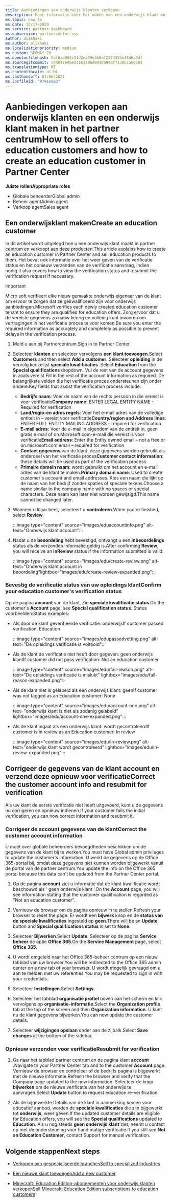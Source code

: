 ```yaml
---
title: Aanbiedingen aan onderwijs klanten verkopen
description: Meer informatie over het maken van een onderwijs klant en het verkopen van aanbiedingen in het partner centrum. Inclusief bevestiging van de verificatie status voor uw onderwijs klant.
ms.topic: how-to
ms.date: 12/17/2020
ms.service: partner-dashboard
ms.subservice: partnercenter-csp
author: alikhaki
ms.author: alikhaki
ms.localizationpriority: medium
ms.custom: SEOMAY.20
ms.openlocfilehash: 5af6ae0d3c11d2ea59e4b8ef2224393e48d6a3df
ms.sourcegitcommit: cd4047e46ed116339bd9918b94af7138bcae6603
ms.translationtype: MT
ms.contentlocale: nl-NL
ms.lasthandoff: 01/06/2021
ms.locfileid: "97916893"
---
```

# <a name="how-to-sell-offers-to-education-customers-and-how-to-create-an-education-customer-in-partner-center"></a><span data-ttu-id="d1b3b-104">Aanbiedingen verkopen aan onderwijs klanten en een onderwijs klant maken in het partner centrum</span><span class="sxs-lookup"><span data-stu-id="d1b3b-104">How to sell offers to education customers and how to create an education customer in Partner Center</span></span>


<span data-ttu-id="d1b3b-105">**Juiste rollen**</span><span class="sxs-lookup"><span data-stu-id="d1b3b-105">**Appropriate roles**</span></span>

- <span data-ttu-id="d1b3b-106">Globale beheerder</span><span class="sxs-lookup"><span data-stu-id="d1b3b-106">Global admin</span></span>
- <span data-ttu-id="d1b3b-107">Beheer agent</span><span class="sxs-lookup"><span data-stu-id="d1b3b-107">Admin agent</span></span>
- <span data-ttu-id="d1b3b-108">Verkoop agent</span><span class="sxs-lookup"><span data-stu-id="d1b3b-108">Sales agent</span></span>

## <a name="create-an-education-customer"></a><span data-ttu-id="d1b3b-109">Een onderwijsklant maken</span><span class="sxs-lookup"><span data-stu-id="d1b3b-109">Create an education customer</span></span>

<span data-ttu-id="d1b3b-110">In dit artikel wordt uitgelegd hoe u een onderwijs klant maakt in partner centrum en verkoopt aan deze producten.</span><span class="sxs-lookup"><span data-stu-id="d1b3b-110">This article explains how to create an education customer in Partner Center and sell education products to them.</span></span> <span data-ttu-id="d1b3b-111">Het bevat ook informatie over het weer geven van de verificatie status en het opnieuw verzenden van de verificatie aanvraag, indien nodig.</span><span class="sxs-lookup"><span data-stu-id="d1b3b-111">It also covers how to view the verification status and resubmit the verification request if necessary.</span></span>

> [!IMPORTANT]
> <span data-ttu-id="d1b3b-112">Micro soft verifieert elke nieuw gemaakte onderwijs eigenaar van de klant om ervoor te zorgen dat ze gekwalificeerd zijn voor onderwijs aanbiedingen.</span><span class="sxs-lookup"><span data-stu-id="d1b3b-112">Microsoft verifies each newly created education customer tenant to ensure they are qualified for education offers.</span></span>  <span data-ttu-id="d1b3b-113">Zorg ervoor dat u de vereiste gegevens zo nauw keurig en volledig kunt invoeren om vertragingen in het verificatie proces te voor komen.</span><span class="sxs-lookup"><span data-stu-id="d1b3b-113">Be sure you enter the required information as accurately and completely as possible to prevent delays in the verification process.</span></span>

1. <span data-ttu-id="d1b3b-114">Meld u aan bij Partnercentrum.</span><span class="sxs-lookup"><span data-stu-id="d1b3b-114">Sign in to Partner Center.</span></span>

2. <span data-ttu-id="d1b3b-115">Selecteer **klanten** en selecteer vervolgens **een klant toevoegen**.</span><span class="sxs-lookup"><span data-stu-id="d1b3b-115">Select **Customers** and then select **Add a customer**.</span></span> <span data-ttu-id="d1b3b-116">Selecteer **opleiding** in de vervolg keuzelijst **speciale kwalificaties** .</span><span class="sxs-lookup"><span data-stu-id="d1b3b-116">Select **Education** from the **Special qualifications** dropdown.</span></span>  <span data-ttu-id="d1b3b-117">Vul de rest van de account gegevens in zoals vereist.</span><span class="sxs-lookup"><span data-stu-id="d1b3b-117">Fill in the rest of the account information as required.</span></span>  <span data-ttu-id="d1b3b-118">De belangrijkste velden die het verificatie proces ondersteunen zijn onder andere:</span><span class="sxs-lookup"><span data-stu-id="d1b3b-118">Key fields that assist the verification process include:</span></span>

   - <span data-ttu-id="d1b3b-119">**Bedrijfs naam**: Voer de naam van de rechts persoon in die vereist is voor verificatie</span><span class="sxs-lookup"><span data-stu-id="d1b3b-119">**Company name**: ENTER LEGAL ENTITY NAME - Required for verification</span></span>
   - <span data-ttu-id="d1b3b-120">**Land/regio-en adres regels**: Voer het e-mail adres van de volledige entiteit in – vereist voor verificatie</span><span class="sxs-lookup"><span data-stu-id="d1b3b-120">**Country/region and Address lines**: ENTER FULL ENTITY MAILING ADDRESS – required for verification</span></span>
   - <span data-ttu-id="d1b3b-121">**E-mail adres**: Voer de e-mail in eigendom van de entiteit in, geen gratis e-mail of on.Microsoft.com-e-mail die vereist is voor verificatie</span><span class="sxs-lookup"><span data-stu-id="d1b3b-121">**Email address**:  Enter the Entity owned email – not a free or on.microsoft.com email – required for verification</span></span>
   - <span data-ttu-id="d1b3b-122">**Contact gegevens** van de klant: deze gegevens worden gebruikt als onderdeel van het verificatie proces</span><span class="sxs-lookup"><span data-stu-id="d1b3b-122">**Customer contact information**: these details will be used as part of the verification process</span></span>
   - <span data-ttu-id="d1b3b-123">**Primaire domein naam**: wordt gebruikt om het account en e-mail adres van de klant te maken.</span><span class="sxs-lookup"><span data-stu-id="d1b3b-123">**Primary domain name**:  Used to create customer's account and email addresses.</span></span>  <span data-ttu-id="d1b3b-124">Kies een naam die lijkt op de naam van het bedrijf zonder spaties of speciale tekens.</span><span class="sxs-lookup"><span data-stu-id="d1b3b-124">Choose a name similar to the company name with no spaces or special characters.</span></span>  <span data-ttu-id="d1b3b-125">Deze naam kan later niet worden gewijzigd.</span><span class="sxs-lookup"><span data-stu-id="d1b3b-125">This name cannot be changed later.</span></span>

3. <span data-ttu-id="d1b3b-126">Wanneer u klaar bent, selecteert u **controleren**.</span><span class="sxs-lookup"><span data-stu-id="d1b3b-126">When you're finished, select **Review**.</span></span>

   :::image type="content" source="images/eduaccountinfo.png" alt-text="Onderwijs klant account":::

4. <span data-ttu-id="d1b3b-128">Nadat u de **beoordeling** hebt bevestigd, ontvangt u een **inbeoordelings** status als de verzonden informatie geldig is.</span><span class="sxs-lookup"><span data-stu-id="d1b3b-128">After confirming **Review**, you will receive an **InReview** status if the information submitted is valid.</span></span> 

    :::image type="content" source="images/edu/create-review.png" alt-text="Onderwijs klant account in beoordeling"lightbox="images/edu/create-review-expanded.png":::

### <a name="confirm-your-education-customers-verification-status"></a><span data-ttu-id="d1b3b-130">Bevestig de verificatie status van uw opleidings klant</span><span class="sxs-lookup"><span data-stu-id="d1b3b-130">Confirm your education customer's verification status</span></span>

<span data-ttu-id="d1b3b-131">Op de pagina **account** van de klant, Zie **speciale kwalificatie status**.</span><span class="sxs-lookup"><span data-stu-id="d1b3b-131">On the customer's **Account** page, see **Special qualification status**.</span></span>
<span data-ttu-id="d1b3b-132">Status voorbeelden:</span><span class="sxs-lookup"><span data-stu-id="d1b3b-132">Status examples:</span></span>

- <span data-ttu-id="d1b3b-133">Als door de klant geverifieerde verificatie: onderwijs</span><span class="sxs-lookup"><span data-stu-id="d1b3b-133">If customer passed verification:  Education</span></span>

   :::image type="content" source="images/edupassedvetting.png" alt-text="De opleidings verificatie is voltooid":::

- <span data-ttu-id="d1b3b-135">Als de klant de verificatie niet heeft door gegeven: geen onderwijs klant</span><span class="sxs-lookup"><span data-stu-id="d1b3b-135">If customer did not pass verification:  Not an education customer</span></span>

   :::image type="content" source="images/edu/fail-reason.png" alt-text="De opleidings verificatie is mislukt" lightbox="images/edu/fail-reason-expanded.png":::

- <span data-ttu-id="d1b3b-137">Als de klant niet is gelabeld als een onderwijs klant: geen</span><span class="sxs-lookup"><span data-stu-id="d1b3b-137">If customer was not tagged as an Education customer:  None</span></span>

   :::image type="content" source="images/edu/account-one.png" alt-text="onderwijs klant is niet als zodanig gelabeld" lightbox="images/edu/account-one-expanded.png":::

- <span data-ttu-id="d1b3b-139">Als de klant ingaat als een onderwijs klant: wordt gecontroleerd</span><span class="sxs-lookup"><span data-stu-id="d1b3b-139">If customer is in review as an Education customer: In review</span></span>

    :::image type="content" source="images/edu/in-review.png" alt-text="onderwijs klant wordt gecontroleerd" lightbox="images/edu/in-review-expanded.png":::

## <a name="correct-the-customer-account-info-and-resubmit-for-verification"></a><span data-ttu-id="d1b3b-141">Corrigeer de gegevens van de klant account en verzend deze opnieuw voor verificatie</span><span class="sxs-lookup"><span data-stu-id="d1b3b-141">Correct the customer account info and resubmit for verification</span></span>

<span data-ttu-id="d1b3b-142">Als uw klant de eerste verificatie niet heeft uitgevoerd, kunt u de gegevens nu corrigeren en opnieuw indienen.</span><span class="sxs-lookup"><span data-stu-id="d1b3b-142">If your customer fails the initial verification, you can now correct information and resubmit it.</span></span>

### <a name="correct-the-customer-account-information"></a><span data-ttu-id="d1b3b-143">Corrigeer de account gegevens van de klant</span><span class="sxs-lookup"><span data-stu-id="d1b3b-143">Correct the customer account information</span></span>

<span data-ttu-id="d1b3b-144">U moet over globale beheerders bevoegdheden beschikken om de gegevens van de klant bij te werken.</span><span class="sxs-lookup"><span data-stu-id="d1b3b-144">You must have Global admin privileges to update the customer's information.</span></span> <span data-ttu-id="d1b3b-145">U werkt de gegevens op de Office 365-portal bij, omdat deze gegevens niet kunnen worden bijgewerkt vanuit de portal van de partner centrum.</span><span class="sxs-lookup"><span data-stu-id="d1b3b-145">You update the info on the Office 365 portal because this data can't be updated from the Partner Center portal.</span></span>

1. <span data-ttu-id="d1b3b-146">Op de pagina **account** ziet u informatie dat de klant kwalificatie wordt beschouwd als ' geen onderwijs klant '.</span><span class="sxs-lookup"><span data-stu-id="d1b3b-146">On the **Account** page, you will see information stating that the customer qualification is regarded as "Not an education customer".</span></span>

2. <span data-ttu-id="d1b3b-147">Vernieuw de browser om de pagina opnieuw in te stellen.</span><span class="sxs-lookup"><span data-stu-id="d1b3b-147">Refresh your browser to reset the page.</span></span> <span data-ttu-id="d1b3b-148">Er wordt een **bijwerk** knop en de **status van de speciale kwalificaties** ingesteld op **geen**.</span><span class="sxs-lookup"><span data-stu-id="d1b3b-148">There will be an **Update** button and **Special qualifications status** is set to **None**.</span></span>

3. <span data-ttu-id="d1b3b-149">Selecteer **Bijwerken**.</span><span class="sxs-lookup"><span data-stu-id="d1b3b-149">Select **Update**.</span></span> <span data-ttu-id="d1b3b-150">Selecteer op de pagina **Service beheer** de optie **Office 365**.</span><span class="sxs-lookup"><span data-stu-id="d1b3b-150">On the **Service Management** page, select **Office 365**.</span></span>

4. <span data-ttu-id="d1b3b-151">U wordt omgeleid naar het Office 365-beheer centrum op een nieuw tabblad van uw browser.</span><span class="sxs-lookup"><span data-stu-id="d1b3b-151">You will be redirected to the Office 365 admin center on a new tab of your browser.</span></span> <span data-ttu-id="d1b3b-152">U wordt mogelijk gevraagd om u aan te melden met uw referenties.</span><span class="sxs-lookup"><span data-stu-id="d1b3b-152">You may be requested to sign in with your credentials.</span></span>

5. <span data-ttu-id="d1b3b-153">Selecteer **Instellingen**.</span><span class="sxs-lookup"><span data-stu-id="d1b3b-153">Select **Settings**.</span></span>

6. <span data-ttu-id="d1b3b-154">Selecteer het tabblad **organisatie profiel** boven aan het scherm en klik vervolgens op **organisatie-informatie**.</span><span class="sxs-lookup"><span data-stu-id="d1b3b-154">Select the **Organization profile** tab at the top of the screen and then **Organization information**.</span></span> <span data-ttu-id="d1b3b-155">U kunt nu de klant gegevens bijwerken.</span><span class="sxs-lookup"><span data-stu-id="d1b3b-155">You can now update the customer details.</span></span>

7. <span data-ttu-id="d1b3b-156">Selecteer **wijzigingen opslaan** onder aan de zijbalk.</span><span class="sxs-lookup"><span data-stu-id="d1b3b-156">Select **Save changes** at the bottom of the sidebar.</span></span>  

### <a name="resubmit-for-verification"></a><span data-ttu-id="d1b3b-157">Opnieuw verzenden voor verificatie</span><span class="sxs-lookup"><span data-stu-id="d1b3b-157">Resubmit for verification</span></span>

1. <span data-ttu-id="d1b3b-158">Ga naar het tabblad partner centrum en de pagina klant **account** .</span><span class="sxs-lookup"><span data-stu-id="d1b3b-158">Navigate to your Partner Center tab and to the customer **Account** page.</span></span> <span data-ttu-id="d1b3b-159">Vernieuw de browser en controleer of de bedrijfs pagina is bijgewerkt met de nieuwe informatie.</span><span class="sxs-lookup"><span data-stu-id="d1b3b-159">Refresh the browser and verify that the Company page updated to the new information.</span></span> <span data-ttu-id="d1b3b-160">Selecteer de knop **bijwerken** om de nieuwe verificatie van het onderwijs te aanvragen.</span><span class="sxs-lookup"><span data-stu-id="d1b3b-160">Select **Update** button to request education re-verification.</span></span>

2. <span data-ttu-id="d1b3b-161">Als de bijgewerkte Details van de klant in aanmerking komen voor educatief aanbod, worden de **speciale kwalificaties** die zijn bijgewerkt tot **onderwijs**, weer geven.</span><span class="sxs-lookup"><span data-stu-id="d1b3b-161">If the updated customer details are eligible for Education offers, you will see the **Special qualifications** updated to **Education**.</span></span> <span data-ttu-id="d1b3b-162">Als u nog steeds **geen onderwijs klant** ziet, neemt u contact op met de ondersteuning voor hand matige verificatie.</span><span class="sxs-lookup"><span data-stu-id="d1b3b-162">If you still see **Not an Education Customer**, contact Support for manual verification.</span></span>

## <a name="next-steps"></a><span data-ttu-id="d1b3b-163">Volgende stappen</span><span class="sxs-lookup"><span data-stu-id="d1b3b-163">Next steps</span></span>

- [<span data-ttu-id="d1b3b-164">Verkopen aan gespecialiseerde branches</span><span class="sxs-lookup"><span data-stu-id="d1b3b-164">Sell to specialized industries</span></span>](get-special-pricing-for-offers.md)

- [<span data-ttu-id="d1b3b-165">Een nieuwe klant toevoegen</span><span class="sxs-lookup"><span data-stu-id="d1b3b-165">Add a new customer</span></span>](add-a-new-customer.md)

- [<span data-ttu-id="d1b3b-166">Minecraft: Education Edition-abonnementen voor onderwijs klanten verkopen</span><span class="sxs-lookup"><span data-stu-id="d1b3b-166">Sell Minecraft: Education Edition subscriptions to education customers</span></span>](minecraft-subscriptions.md)
